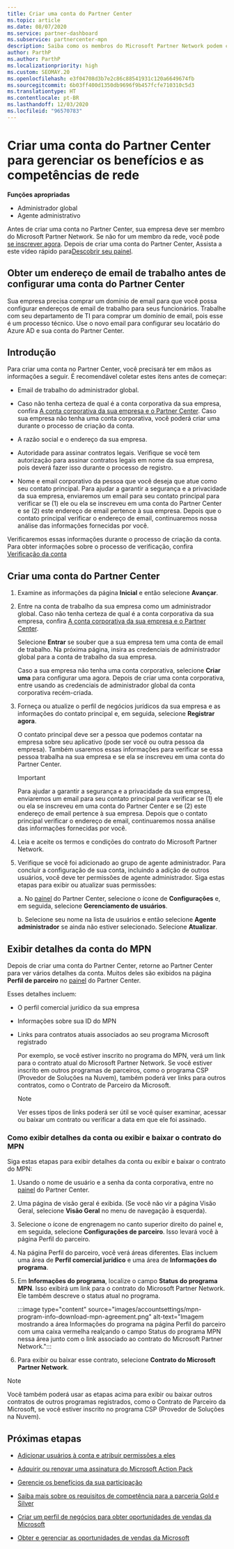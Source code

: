 ```yaml
---
title: Criar uma conta do Partner Center
ms.topic: article
ms.date: 08/07/2020
ms.service: partner-dashboard
ms.subservice: partnercenter-mpn
description: Saiba como os membros do Microsoft Partner Network podem criar uma conta do Partner Center para gerenciar seus benefícios e competências de rede.
author: ParthP
ms.author: ParthP
ms.localizationpriority: high
ms.custom: SEOMAY.20
ms.openlocfilehash: e3f04708d3b7e2c86c88541931c120a6649674fb
ms.sourcegitcommit: 6b03ff400d1350db9696f9b457fcfe710310c5d3
ms.translationtype: HT
ms.contentlocale: pt-BR
ms.lasthandoff: 12/03/2020
ms.locfileid: "96570783"
---
```

# <a name="create-a-partner-center-account-to-manage-network-benefits-and-competencies"></a>Criar uma conta do Partner Center para gerenciar os benefícios e as competências de rede

**Funções apropriadas**

- Administrador global
- Agente administrativo

Antes de criar uma conta no Partner Center, sua empresa deve ser membro do Microsoft Partner Network. Se não for um membro da rede, você pode [se inscrever agora](https://partner.microsoft.com/commercial#). Depois de criar uma conta do Partner Center, Assista a este vídeo rápido para[Descobrir seu painel](https://vimeo.com/290338211).

## <a name="get-a-work-email-address-before-setting-up-a-partner-center-account"></a>Obter um endereço de email de trabalho antes de configurar uma conta do Partner Center

Sua empresa precisa comprar um domínio de email para que você possa configurar endereços de email de trabalho para seus funcionários. Trabalhe com seu departamento de TI para comprar um domínio de email, pois esse é um processo técnico. Use o novo email para configurar seu locatário do Azure AD e sua conta do Partner Center.

## <a name="get-started"></a>Introdução

Para criar uma conta no Partner Center, você precisará ter em mãos as informações a seguir. É recomendável coletar estes itens antes de começar:

- Email de trabalho do administrador global.

- Caso não tenha certeza de qual é a conta corporativa da sua empresa, confira [A conta corporativa da sua empresa e o Partner Center](azure-active-directory-tenants-and-partner-center.md). Caso sua empresa não tenha uma conta corporativa, você poderá criar uma durante o processo de criação da conta. 

- A razão social e o endereço da sua empresa.  

- Autoridade para assinar contratos legais. Verifique se você tem autorização para assinar contratos legais em nome da sua empresa, pois deverá fazer isso durante o processo de registro.

- Nome e email corporativo da pessoa que você deseja que atue como seu contato principal. Para ajudar a garantir a segurança e a privacidade da sua empresa, enviaremos um email para seu contato principal para verificar se (1) ele ou ela se inscreveu em uma conta do Partner Center e se (2) este endereço de email pertence à sua empresa. Depois que o contato principal verificar o endereço de email, continuaremos nossa análise das informações fornecidas por você.

Verificaremos essas informações durante o processo de criação da conta. Para obter informações sobre o processo de verificação, confira [Verificação da conta](verification-responses.md)
 
## <a name="create-a-partner-center-account"></a>Criar uma conta do Partner Center

1.  Examine as informações da página **Inicial** e então selecione **Avançar**.

2.  Entre na conta de trabalho da sua empresa como um administrador global. Caso não tenha certeza de qual é a conta corporativa da sua empresa, confira [A conta corporativa da sua empresa e o Partner Center](azure-active-directory-tenants-and-partner-center.md).

    Selecione **Entrar** se souber que a sua empresa tem uma conta de email de trabalho. Na próxima página, insira as credenciais de administrador global para a conta de trabalho da sua empresa. 

    Caso a sua empresa não tenha uma conta corporativa, selecione **Criar uma** para configurar uma agora. Depois de criar uma conta corporativa, entre usando as credenciais de administrador global da conta corporativa recém-criada.

3.  Forneça ou atualize o perfil de negócios jurídicos da sua empresa e as informações do contato principal e, em seguida, selecione **Registrar agora**. 

    O contato principal deve ser a pessoa que podemos contatar na empresa sobre seu aplicativo (pode ser você ou outra pessoa da empresa). Também usaremos essas informações para verificar se essa pessoa trabalha na sua empresa e se ela se inscreveu em uma conta do Partner Center.

    > [!IMPORTANT]  
    > Para ajudar a garantir a segurança e a privacidade da sua empresa, enviaremos um email para seu contato principal para verificar se (1) ele ou ela se inscreveu em uma conta do Partner Center e se (2) este endereço de email pertence à sua empresa. Depois que o contato principal verificar o endereço de email, continuaremos nossa análise das informações fornecidas por você.

4.  Leia e aceite os termos e condições do contrato do Microsoft Partner Network. 

5.  Verifique se você foi adicionado ao grupo de agente administrador. Para concluir a configuração de sua conta, incluindo a adição de outros usuários, você deve ter permissões de agente administrador. Siga estas etapas para exibir ou atualizar suas permissões:

    a. No [painel](https://partner.microsoft.com/dashboard/home**) do Partner Center, selecione o ícone de **Configurações** e, em seguida, selecione **Gerenciamento de usuários**.  

    b. Selecione seu nome na lista de usuários e então selecione **Agente administrador** se ainda não estiver selecionado. Selecione **Atualizar**.  

## <a name="view-mpn-account-details"></a>Exibir detalhes da conta do MPN

Depois de criar uma conta do Partner Center, retorne ao Partner Center para ver vários detalhes da conta. Muitos deles são exibidos na página **Perfil de parceiro** no [painel](https://partner.microsoft.com/dashboard) do Partner Center.

Esses detalhes incluem:

- O perfil comercial jurídico da sua empresa

- Informações sobre sua ID do MPN

- Links para contratos atuais associados ao seu programa Microsoft registrado

  Por exemplo, se você estiver inscrito no programa do MPN, verá um link para o contrato atual do Microsoft Partner Network. Se você estiver inscrito em outros programas de parceiros, como o programa CSP (Provedor de Soluções na Nuvem), também poderá ver links para outros contratos, como o Contrato de Parceiro da Microsoft. 

  > [!NOTE]
  > Ver esses tipos de links poderá ser útil se você quiser examinar, acessar ou baixar um contrato ou verificar a data em que ele foi assinado.

### <a name="how-to-view-account-details-or-view-and-download-the-mpn-agreement"></a>Como exibir detalhes da conta ou exibir e baixar o contrato do MPN

Siga estas etapas para exibir detalhes da conta ou exibir e baixar o contrato do MPN:

1. Usando o nome de usuário e a senha da conta corporativa, entre no [painel](https://partner.microsoft.com/dashboard) do Partner Center.

2. Uma página de visão geral é exibida. (Se você não vir a página Visão Geral, selecione **Visão Geral** no menu de navegação à esquerda).

3. Selecione o ícone de engrenagem no canto superior direito do painel e, em seguida, selecione **Configurações de parceiro**. Isso levará você à página Perfil do parceiro.

4. Na página Perfil do parceiro, você verá áreas diferentes. Elas incluem uma área de **Perfil comercial jurídico** e uma área de **Informações do programa**.

5. Em **Informações do programa**, localize o campo **Status do programa MPN**. Isso exibirá um link para o contrato do Microsoft Partner Network. Ele também descreve o status atual no programa.


   :::image type="content" source="images/accountsettings/mpn-program-info-download-mpn-agreement.png" alt-text="Imagem mostrando a área Informações do programa na página Perfil do parceiro com uma caixa vermelha realçando o campo Status do programa MPN nessa área junto com o link associado ao contrato do Microsoft Partner Network.":::

6. Para exibir ou baixar esse contrato, selecione **Contrato do Microsoft Partner Network**.  

> [!NOTE]
> Você também poderá usar as etapas acima para exibir ou baixar outros contratos de outros programas registrados, como o Contrato de Parceiro da Microsoft, se você estiver inscrito no programa CSP (Provedor de Soluções na Nuvem).

## <a name="next-steps"></a>Próximas etapas

-   [Adicionar usuários à conta e atribuir permissões a eles](create-user-accounts-and-set-permissions.md)

-   [Adquirir ou renovar uma assinatura do Microsoft Action Pack](mpn-get-action-pack.md)

-   [Gerencie os benefícios da sua participação](manage-your-partner-network-benefits.md)

-   [Saiba mais sobre os requisitos de competência para a parceria Gold e Silver](https://partner.microsoft.com/membership/competencies)

-   [Criar um perfil de negócios para obter oportunidades de vendas da Microsoft](create-a-marketing-profile.md)

-   [Obter e gerenciar as oportunidades de vendas da Microsoft](manage-leads.md)
